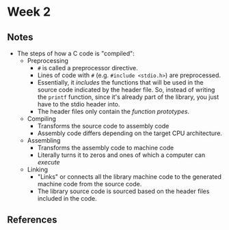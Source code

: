# Week 2

## Notes
- The steps of how a C code is "compiled":
    - Preprocessing
        - `#` is called a preprocessor directive.
        - Lines of code with `#` (e.g. `#include <stdio.h>`) are preprocessed.
        - Essentially, it *includes* the functions that will be used in the source code indicated by the header file. So, instead of writing the `printf` function, since it's already part of the library, you just have to the stdio header into.
        - The header files only contain the *function prototypes*.
    - Compiling
        - Transforms the source code to assembly code
        - Assembly code differs depending on the target CPU architecture.
    - Assembling
        - Transforms the assembly code to machine code
        - Literally turns it to zeros and ones of which a computer can *execute*
    - Linking
        - "Links" or connects all the library machine code to the generated machine code from the source code.
        - The library source code is sourced based on the header files included in the code.

## References
